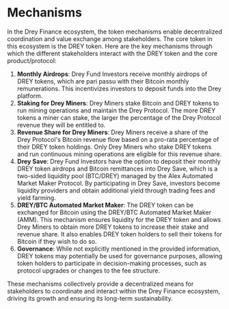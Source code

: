 # Mechanisms

In the Drey Finance ecosystem, the token mechanisms enable decentralized coordination and value exchange among stakeholders. The core token in this ecosystem is the DREY token. Here are the key mechanisms through which the different stakeholders interact with the DREY token and the core product/protocol:

1. **Monthly Airdrops**: Drey Fund Investors receive monthly airdrops of DREY tokens, which are pari passu with their Bitcoin monthly remunerations. This incentivizes investors to deposit funds into the Drey platform.
2. **Staking for Drey Miners**: Drey Miners stake Bitcoin and DREY tokens to run mining operations and maintain the Drey Protocol. The more DREY tokens a miner can stake, the larger the percentage of the Drey Protocol revenue they will be entitled to.
3. **Revenue Share for Drey Miners**: Drey Miners receive a share of the Drey Protocol's Bitcoin revenue flow based on a pro-rata percentage of their DREY token holdings. Only Drey Miners who stake DREY tokens and run continuous mining operations are eligible for this revenue share.
4. **Drey Save**: Drey Fund Investors have the option to deposit their monthly DREY token airdrops and Bitcoin remittances into Drey Save, which is a two-sided liquidity pool (BTC/DREY) managed by the Alex Automated Market Maker Protocol. By participating in Drey Save, investors become liquidity providers and obtain additional yield through trading fees and yield farming.
5. **DREY/BTC Automated Market Maker**: The DREY token can be exchanged for Bitcoin using the DREY/BTC Automated Market Maker (AMM). This mechanism ensures liquidity for the DREY token and allows Drey Miners to obtain more DREY tokens to increase their stake and revenue share. It also enables DREY token holders to sell their tokens for Bitcoin if they wish to do so.
6. **Governance**: While not explicitly mentioned in the provided information, DREY tokens may potentially be used for governance purposes, allowing token holders to participate in decision-making processes, such as protocol upgrades or changes to the fee structure.

These mechanisms collectively provide a decentralized means for stakeholders to coordinate and interact within the Drey Finance ecosystem, driving its growth and ensuring its long-term sustainability.
